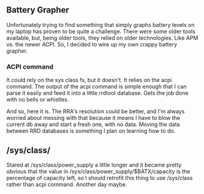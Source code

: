 ## Battery Grapher

Unfortunately trying to find something that simply graphs battery levels on my
laptop has proven to be quite a challenge. There were some older tools
available, but, being older tools, they relied on older technologies. Like APM
vs. the newer ACPI. So, I decided to wire up my own crappy battery grapher.

### ACPI command

It could rely on the sys class fs, but it doesn't. It relies on the acpi
command. The output of the acpi command is simple enough that I can parse it
easily and feed it into a little rrdtool database. Gets the job done with no
bells or whistles.

And so, here it is. The RRA's resolution could be better, and I'm always worried
about messing with that because it means I have to blow the current db away and
start a fresh one, with no data. Moving the data between RRD databases is
something I plan on learning how to do.

## /sys/class/

Stared at /sys/class/power_supply a little longer and it became pretty obvious
that the value in /sys/class/power_supply/$BATX/capacity is the percentage of
capacity left, so I should retrofit this thing to use /sys/class rather than
acpi command. Another day maybe.